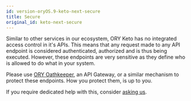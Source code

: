 ```yaml
---
id: version-oryOS.9-keto-next-secure
title: Secure
original_id: keto-next-secure
---
```


Similar to other services in our ecosystem, ORY Keto has no integrated access
control in it's APIs. This means that any request made to any API endpoint is
considered authenticated, authorized and is thus being executed. However, these
endpoints are very sensitive as they define who is allowed to do what in your
system.

Please use [ORY Oathkeeper](https://github.com/ory/oathkeeper), an API Gateway,
or a similar mechanism to protect these endpoints. How you protect them, is up
to you.

If you require dedicated help with this, consider [asking us](mailto:hi@ory.sh).
